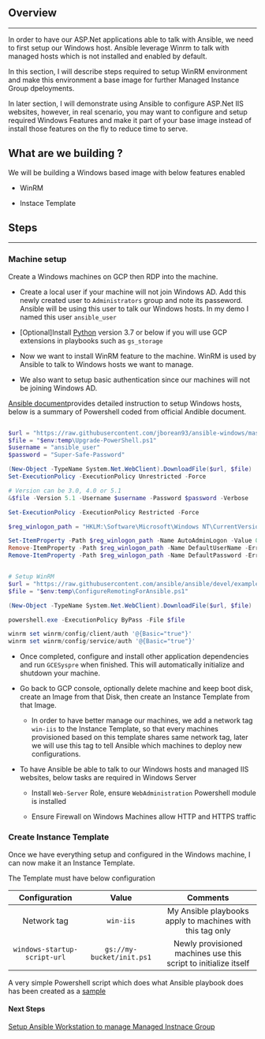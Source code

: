 ## Overview
---
In order to have our ASP.Net applications able to talk with Ansible, we need to first setup our Windows host. Ansible leverage Winrm to talk with managed hosts which is not installed and enabled by default.

In this section, I will describe steps required to setup WinRM environment and make this environment a base image for further Managed Instance Group dpeloyments.

In later section, I will demonstrate using Ansible to configure ASP.Net IIS websites, however, in real scenario, you may want to configure and setup required Windows Features and make it part of your base image instead of install those features on the fly to reduce time to serve.

## What are we building ?

We will be building a Windows based image with below features enabled

- WinRM

- Instace Template


## Steps
---

### Machine setup

Create a Windows machines on GCP then RDP into the machine.

-   Create a local user if your machine will not join Windows AD. Add this newly created user to `Administrators` group and note its passeword. Ansible will be using this user to talk our Windows hosts. In my demo I named this user `ansible_user`

-   [Optional]Install [Python](https://www.python.org/downloads/windows/) version 3.7 or below if you will use GCP extensions in playbooks such as `gs_storage`

-   Now we want to install WinRM feature to the machine. WinRM is used by Ansible to talk to Windows hosts we want to manage.

-   We also want to setup basic authentication since our machines will not be joining Windows AD.

[Ansible document](https://docs.ansible.com/ansible/latest/user_guide/windows_setup.html#upgrading-powershell-and-net-framework)provides detailed instruction to setup Windows hosts, below is a summary of Powershell coded from official Andible document.

```powershell

$url = "https://raw.githubusercontent.com/jborean93/ansible-windows/master/scripts/Upgrade-PowerShell.ps1"
$file = "$env:temp\Upgrade-PowerShell.ps1"
$username = "ansible_user"
$password = "Super-Safe-Password"

(New-Object -TypeName System.Net.WebClient).DownloadFile($url, $file)
Set-ExecutionPolicy -ExecutionPolicy Unrestricted -Force

# Version can be 3.0, 4.0 or 5.1
&$file -Version 5.1 -Username $username -Password $password -Verbose

Set-ExecutionPolicy -ExecutionPolicy Restricted -Force

$reg_winlogon_path = "HKLM:\Software\Microsoft\Windows NT\CurrentVersion\Winlogon"

Set-ItemProperty -Path $reg_winlogon_path -Name AutoAdminLogon -Value 0
Remove-ItemProperty -Path $reg_winlogon_path -Name DefaultUserName -ErrorAction SilentlyContinue
Remove-ItemProperty -Path $reg_winlogon_path -Name DefaultPassword -ErrorAction SilentlyContinue


# Setup WinRM
$url = "https://raw.githubusercontent.com/ansible/ansible/devel/examples/scripts/ConfigureRemotingForAnsible.ps1"
$file = "$env:temp\ConfigureRemotingForAnsible.ps1"

(New-Object -TypeName System.Net.WebClient).DownloadFile($url, $file)

powershell.exe -ExecutionPolicy ByPass -File $file

winrm set winrm/config/client/auth '@{Basic="true"}'
winrm set winrm/config/service/auth '@{Basic="true"}'
```

-   Once completed, configure and install other application dependencies and run `GCESyspre` when finished. This will automatically initialize and shutdown your machine.

-   Go back to GCP console, optionally delete machine and keep boot disk, create an Image from that Disk, then create an Instance Template from that Image. 
    - In order to have better manage our machines, we add a network tag `win-iis` to the Instance Template, so that every machines provisioned based on this template shares same network tag, later we will use this tag to tell Ansible which machines to deploy new configurations.

-   To have Ansible be able to talk to our Windows hosts and managed IIS websites, below tasks are required in Windows Server

    - Install `Web-Server` Role, ensure `WebAdministration` Powershell module is installed
    
    - Ensure Firewall on Windows Machines allow HTTP and HTTPS traffic

### Create Instance Template

Once we have everything setup and configured in the Windows machine, I can now make it an Instance Template.

The Template must have below configuration

|Configuration|Value|Comments|
|:--:|:--:|:--:|
|Network tag|`win-iis`|My Ansible playbooks apply to machines with this tag only|
|`windows-startup-script-url`|`gs://my-bucket/init.ps1`|Newly provisioned machines use this script to initialize itself|

A very simple Powershell script which does what Ansible playbook does has been created as a [sample](./src/powershell/init.ps1)

#### Next Steps

[Setup Ansible Workstation to manage Managed Instnace Group](./setup-ubuntu-ansible-server.md)

